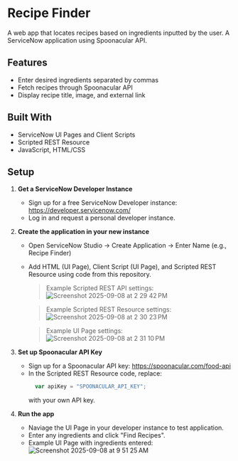 # Recipe Finder
A web app that locates recipes based on ingredients inputted by the user. A ServiceNow application using Spoonacular API.

## Features
- Enter desired ingredients separated by commas
- Fetch recipes through Spoonacular API
- Display recipe title, image, and external link

## Built With
- ServiceNow UI Pages and Client Scripts
- Scripted REST Resource
- JavaScript, HTML/CSS

## Setup
1. **Get a ServiceNow Developer Instance**
   - Sign up for a free ServiceNow Developer instance: https://developer.servicenow.com/
   - Log in and request a personal developer instance.
  
2. **Create the application in your new instance**
   - Open ServiceNow Studio -> Create Application -> Enter Name (e.g., Recipe Finder)
   - Add HTML (UI Page), Client Script (UI Page), and Scripted REST Resource using code from this repository.
        > Example Scripted REST API settings:
           ![Screenshot 2025-09-08 at 2 29 42 PM](https://github.com/user-attachments/assets/9b0de643-8592-4934-86b6-f4e0a8dd8ce6)

        > Example Scripted REST Resource settings:
           ![Screenshot 2025-09-08 at 2 30 23 PM](https://github.com/user-attachments/assets/388ee3ca-d6d0-4a44-adb4-2d0e32e249aa)

        > Example UI Page settings:
           ![Screenshot 2025-09-08 at 2 31 10 PM](https://github.com/user-attachments/assets/d2072896-65ad-41ee-9b29-7c046d1ff3c7)
        
3. **Set up Spoonacular API Key**
   - Sign up for a Spoonacular API key: https://spoonacular.com/food-api
   - In the Scripted REST Resource code, replace:
     ```javascript
       var apiKey = "SPOONACULAR_API_KEY";
     ```
     with your own API key.

4. **Run the app**
   - Naviage the UI Page in your developer instance to test application.
   - Enter any ingredients and click "Find Recipes".
   - Example UI Page with ingredients entered:
     ![Screenshot 2025-09-08 at 9 51 25 AM](https://github.com/user-attachments/assets/4fb39ebb-ddfe-4926-a1ac-bf4c9497db73)
